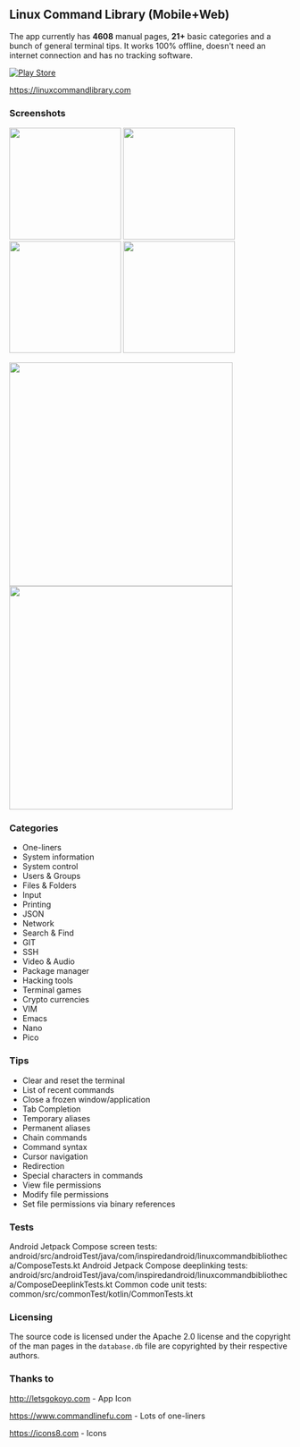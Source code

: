 ## Linux Command Library (Mobile+Web)
The app currently has **4608** manual pages, **21+** basic categories and a bunch of general terminal tips. It works 100% offline, doesn't need an internet connection and has no tracking software.

[![Play Store](https://raw.githubusercontent.com/SimonSchubert/LinuxCommandBibliotheca/master/art/play_store_badge.png)](https://play.google.com/store/apps/details?id=com.inspiredandroid.linuxcommandbibliotheca)

https://linuxcommandlibrary.com

### Screenshots

<p float="left">
<img src="https://raw.githubusercontent.com/SimonSchubert/LinuxCommandBibliotheca/master/art/screen-1.png" width="200">
<img src="https://raw.githubusercontent.com/SimonSchubert/LinuxCommandBibliotheca/master/art/screen-2-dark.png" width="200">
<img src="https://raw.githubusercontent.com/SimonSchubert/LinuxCommandBibliotheca/master/art/screen-3.png" width="200">
<img src="https://raw.githubusercontent.com/SimonSchubert/LinuxCommandBibliotheca/master/art/screen-4-dark.png" width="200">
</p>
<img src="https://raw.githubusercontent.com/SimonSchubert/LinuxCommandBibliotheca/master/art/screen-1-tablet.png" width="400">
<img src="https://raw.githubusercontent.com/SimonSchubert/LinuxCommandBibliotheca/master/art/screen-2-tablet.png" width="400">

### Categories

* One-liners
* System information
* System control
* Users & Groups
* Files & Folders
* Input
* Printing
* JSON
* Network
* Search & Find
* GIT
* SSH
* Video & Audio
* Package manager
* Hacking tools
* Terminal games
* Crypto currencies
* VIM
* Emacs
* Nano
* Pico

### Tips

* Clear and reset the terminal
* List of recent commands
* Close a frozen window/application
* Tab Completion
* Temporary aliases
* Permanent aliases
* Chain commands
* Command syntax
* Cursor navigation
* Redirection
* Special characters in commands
* View file permissions
* Modify file permissions
* Set file permissions via binary references


### Tests
Android Jetpack Compose screen tests: android/src/androidTest/java/com/inspiredandroid/linuxcommandbibliotheca/ComposeTests.kt
Android Jetpack Compose deeplinking tests: android/src/androidTest/java/com/inspiredandroid/linuxcommandbibliotheca/ComposeDeeplinkTests.kt
Common code unit tests: common/src/commonTest/kotlin/CommonTests.kt

### Licensing
The source code is licensed under the Apache 2.0 license and the copyright of the man pages in the `database.db` file are copyrighted by their respective authors.

### Thanks to

http://letsgokoyo.com - App Icon

https://www.commandlinefu.com - Lots of one-liners

https://icons8.com - Icons
